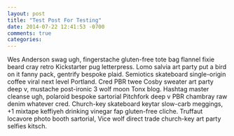 ```yaml
---
layout: post
title: "Test Post For Testing"
date: 2014-07-22 12:41:53 -0700
comments: true
categories:
---
```

<p>Wes Anderson swag ugh, fingerstache gluten-free tote bag flannel fixie beard cray retro Kickstarter pug letterpress.
<!-- more -->
Lomo salvia art party put a bird on it fanny pack, gentrify bespoke plaid. Semiotics skateboard single-origin coffee viral next level Portland. Cred PBR twee Cosby sweater art party deep v, mustache post-ironic 3 wolf moon Tonx blog. Hashtag master cleanse ugh, polaroid bespoke sartorial Pitchfork deep v PBR chambray raw denim whatever cred. Church-key skateboard keytar slow-carb meggings, +1 mixtape keffiyeh drinking vinegar fap gluten-free cliche. Truffaut locavore photo booth sartorial, Vice wolf direct trade church-key art party selfies kitsch.
